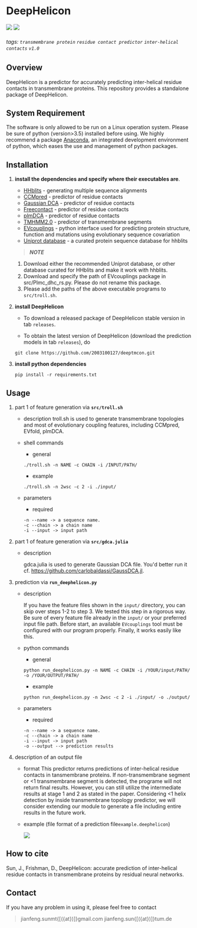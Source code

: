 # DeepHelicon
![](https://img.shields.io/badge/DeepHelicon-executable-519dd9.svg)
![](https://img.shields.io/badge/last_released_date-Feb_2020-green.svg)

###### tags: `transmembrane protein` `residue contact predictor` `inter-helical contacts` `v1.0`

## Overview
DeepHelicon is a predictor for accurately predicting inter-helical residue contacts in transmembrane proteins. This repository provides a standalone package of DeepHelicon.

## System Requirement
    
The software is only allowed to be run on a Linux operation system. Please be sure of python (version>3.5) installed before using. We highly recommend a package [Anaconda](https://www.anaconda.com/distribution/), an integrated development environment of python, which eases the use and management of python packages.

## Installation
    
1. **install the dependencies and specify where their executables are**.
    * [HHblits](https://github.com/soedinglab/hh-suite) - generating multiple sequence alignments
    * [CCMpred](https://github.com/soedinglab/CCMpred) - predictor of residue contacts
    * [Gaussian DCA](https://github.com/carlobaldassi/GaussDCA.jl) - predictor of residue contacts
    * [Freecontact](https://rostlab.org/owiki/index.php/FreeContact) - predictor of residue contacts
    * [plmDCA](https://github.com/debbiemarkslab/plmc) - predictor of residue contacts
    * [TMHMM2.0](https://services.healthtech.dtu.dk/software.php) - predictor of transmembrane segments
    * [EVcouplings](https://github.com/debbiemarkslab/EVcouplings) - python interface used for predicting protein structure, function and mutations using evolutionary sequence covariation
    * [Uniprot database](http://wwwuser.gwdg.de/~compbiol/data/hhsuite/databases/hhsuite_dbs/old-releases/) - a curated protein sequence database for hhblits
    
    > **_NOTE_**
    
    1. Download either the recommended Uniprot database, or other database curated for HHblits and make it work with hhblits.
    2. Download and specify the path of EVcouplings package in src/Plmc_dhc_rs.py. Please do not rename this package.
    3. Please add the paths of the above executable programs to `src/troll.sh`.


2. **install DeepHelicon**

    * To download a released package of DeepHelicon stable version in tab `releases`.
    

    * To obtain the latest version of DeepHelicon (download the prediction models in tab `releases`), do
    ```
    git clone https://github.com/2003100127/deeptmcon.git
    ```

3. **install python dependencies**
    
    ```    
	pip install -r requirements.txt
	```

## Usage

1. part 1 of feature generation via **`src/troll.sh`**

    * description
        troll.sh is used to generate transmembrane topologies and most of evolutionary coupling features, including CCMpred, EVfold, plmDCA.

    * shell commands
        * general
        ```
        ./troll.sh -n NAME -c CHAIN -i /INPUT/PATH/
        ```
        * example
        ```
        ./troll.sh -n 2wsc -c 2 -i ./input/
        ```
    * parameters
	    * required
        ```
        -n --name -> a sequence name.
        -c --chain -> a chain name
        -i --input -> input path
        ```

2. part 1 of feature generation via **`src/gdca.julia`**
    
    * description
        
        gdca.julia is used to generate Gaussian DCA file. You'd better run it cf. https://github.com/carlobaldassi/GaussDCA.jl.
        
3. prediction via **`run_deephelicon.py`**
    
    * description
        
        If you have the feature files shown in the `input/` directory, you can skip over steps 1-2 to step 3. We tested this step in a rigorous way. Be sure of every feature file already in the `input/` or your preferred input file path. Before start, an available `EVcouplings` tool must be configured with our program properly. Finally, it works easily like this. 
    
	* python commands
	    * general
	    ```
        python run_deephelicon.py -n NAME -c CHAIN -i /YOUR/input/PATH/ -o /YOUR/OUTPUT/PATH/
        ```
	    * example
        ```
        python run_deephelicon.py -n 2wsc -c 2 -i ./input/ -o ./output/
        ```
	* parameters
	    * required
        ```
        -n --name -> a sequence name.
        -c --chain -> a chain name
        -i --input -> input path
        -o --output --> prediction results
        ```

2. description of an output file
	* format
	  This predictor returns predictions of inter-helical residue contacts in tansmembrane proteins. If non-transmembrane segment or <1 transmembrane segment is detected, the programe will not return final results. However, you can still utilize the intermediate results at stage 1 and 2 as stated in the paper. Considering <1 helix detection by inside transmembrane topology predictor, we will consider extending our module to generate a file including entire results in the future work.
    * example (file format of a prediction file`example.deephelicon`)
	  
      ![](https://i.imgur.com/lCPvY1n.png)

## How to cite
Sun, J., Frishman, D., DeepHelicon: accurate prediction of inter-helical residue contacts in transmembrane proteins by residual neural networks.

## Contact
If you have any problem in using it, please feel free to contact
> jianfeng.sunmt{[({at})]}gmail.com
> jianfeng.sun{[({at})]}tum.de